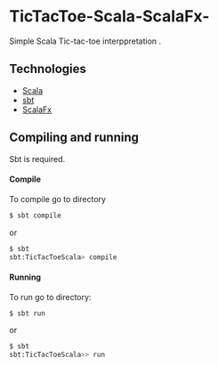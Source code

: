 # TicTacToe-Scala-ScalaFx-
Simple Scala Tic-tac-toe interppretation .

## Technologies
- [Scala](https://www.scala-lang.org) 
- [sbt](https://www.scala-sbt.org)
- [ScalaFx](http://www.scalafx.org)

## Compiling and running
Sbt is required.
#### Compile
To compile go to directory
```sh
$ sbt compile
```
or
```sh
$ sbt
sbt:TicTacToeScala> compile
```
#### Running
To run go to directory:
```sh
$ sbt run
```

or
```sh
$ sbt
sbt:TicTacToeScala>> run
```

